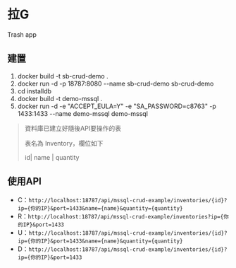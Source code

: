 # 拉G

Trash app

## 建置

1. docker build -t sb-crud-demo .
2. docker run -d -p 18787:8080  --name sb-crud-demo sb-crud-demo
3. cd installdb
4. docker build -t demo-mssql .
5. docker run -d -e "ACCEPT_EULA=Y" -e "SA_PASSWORD=c8763" -p 1433:1433  --name demo-mssql demo-mssql

> 資料庫已建立好隨後API要操作的表
>
> 表名為 Inventory，欄位如下
>
> id| name | quantity

## 使用API

- C：`http://localhost:18787/api/mssql-crud-example/inventories/{id}?ip={你的IP}&port=1433&name={name}&quantity={quantity}`
- R：`http://localhost:18787/api/mssql-crud-example/inventories?ip={你的IP}&port=1433`
- U：`http://localhost:18787/api/mssql-crud-example/inventories/{id}?ip={你的IP}&port=1433&name={name}&quantity={quantity}`
- D：`http://localhost:18787/api/mssql-crud-example/inventories/{id}?ip={你的IP}&port=1433`